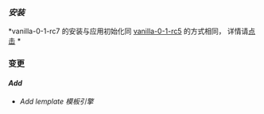 ### *安装*

*vanilla-0-1-rc7 的安装与应用初始化同 [vanilla-0-1-rc5](0_1_rc5.md) 的方式相同， 详情请[点击](0_1_rc5.md) *



### 变更
#### *Add*
- *Add lemplate 模板引擎*